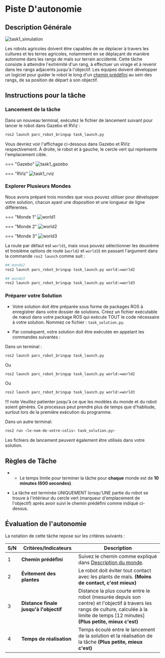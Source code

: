 # Piste D'autonomie

## Description Générale

![task1_simulation](../assets/task_sim.gif)

Les robots agricoles doivent être capables de se déplacer à travers les cultures et les terres agricoles, notamment en se déplaçant de manière autonome dans les rangs de maïs sur terrain accidenté. Cette tâche consiste à atteindre l'extrémité d'un rang, à effectuer un virage et à revenir dans les rangs adjacents jusqu'à l'objectif. Les équipes doivent développer un logiciel pour guider le robot le long d'un [chemin prédéfini](#explorer-plusieurs-mondes) au sein des rangs, de sa position de départ à son objectif.

## Instructions pour la tâche

### Lancement de la tâche
Dans un nouveau terminal, exécutez le fichier de lancement suivant pour lancer le robot dans Gazebo et RViz :

```sh
ros2 launch parc_robot_bringup task_launch.py
```

Vous devriez voir l'affichage ci-dessous dans Gazebo et RViz respectivement. À droite, le robot et à gauche, le cercle vert qui représente l'emplacement cible.

=== "Gazebo"
    ![task1_gazebo](../assets/gazebo.png)

=== "RViz"
    ![task1_rviz](../../getting-started-tutorials/assets/rviz.png)

### Explorer Plusieurs Mondes

Nous avons préparé trois mondes que vous pouvez utiliser pour développer votre solution, chacun ayant une disposition et une longueur de ligne différentes.

=== "Monde 1"
    ![world1](../assets/World1.jpg)

=== "Monde 2"
    ![world2](../assets/World2.jpg)

=== "Monde 3"
    ![world3](../assets/World3.jpg)


La route par défaut est `world1`, mais vous pouvez sélectionner les deuxième et troisième options de route (`world2` et `world3`) en passant l'argument dans la commande `ros2 launch` comme suit :

```sh
## monde2
ros2 launch parc_robot_bringup task_launch.py ​​world:=world2

## monde3
ros2 launch parc_robot_bringup task_launch.py ​​world:=world3
```

### Préparer votre Solution

* Votre solution doit être préparée sous forme de packages ROS à enregistrer dans votre dossier de solutions. Créez un fichier exécutable de nœud dans votre package ROS qui exécute TOUT le code nécessaire à votre solution. Nommez ce fichier : `task_solution.py`.

* Par conséquent, votre solution doit être exécutée en appelant les commandes suivantes :

Dans un terminal :

```sh
ros2 launch parc_robot_bringup task_launch.py
```

Ou

```sh
ros2 launch parc_robot_bringup task_launch.py ​​world:=world2
```

Ou

```sh
ros2 launch parc_robot_bringup task_launch.py ​​world:=world3
```

!!! note
    Veuillez patienter jusqu'à ce que les modèles du monde et du robot soient générés. Ce processus peut prendre plus de temps que d'habitude, surtout lors de la première exécution du programme.

Dans un autre terminal:

```sh
ros2 run <le-nom-de-votre-colis> task_solution.py>
```

Les fichiers de lancement peuvent également être utilisés dans votre solution.

## Règles de Tâche

* * Le temps limite pour terminer la tâche pour **chaque** monde est de **10 minutes (600 secondes)**.

* La tâche est terminée UNIQUEMENT lorsqu'UNE partie du robot se trouve à l'intérieur du cercle vert (marqueur d'emplacement de l'objectif) après avoir suivi le chemin prédéfini comme indiqué ci-dessus.

## Évaluation de l'autonomie

La notation de cette tâche repose sur les critères suivants :

| S/N | Critères/Indicateurs | Description |
| ----------- | ----------- | ------- |
| 1 | **Chemin prédéfini** | Suivez le chemin comme expliqué dans [Description du monde](#explorer-plusieurs-mondes). |
| 2 | **Évitement des plantes** | Le robot doit éviter tout contact avec les plants de maïs. **(Moins de contact, c'est mieux)** |
| 3 | **Distance finale jusqu'à l'objectif** | Distance la plus courte entre le robot (mesurée depuis son centre) et l'objectif à travers les rangs de culture, calculée à la limite de temps [12 minutes] **(Plus petite, mieux c'est)**
| 4 | **Temps de réalisation** | Temps écoulé entre le lancement de la solution et la réalisation de la tâche **(Plus petite, mieux c'est)** |
